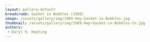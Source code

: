```yaml
---
layout: gallery-default
breadcrumb: Gasket in Bubbles (1989)
image: /assets/gallery/img/1989-Hep-Gasket-in-Bubbles.jpg
thumbnail: /assets/gallery/img/1989-Hep-Gasket-in-Bubbles-tn.jpg
authors:
 - Daryl H. Hepting
---
```

